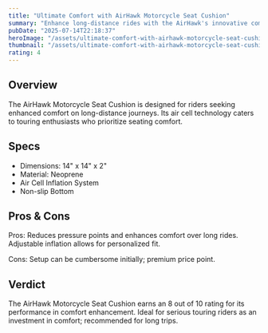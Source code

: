```yaml
---
title: "Ultimate Comfort with AirHawk Motorcycle Seat Cushion"
summary: "Enhance long-distance rides with the AirHawk's innovative comfort technology."
pubDate: "2025-07-14T22:18:37"
heroImage: "/assets/ultimate-comfort-with-airhawk-motorcycle-seat-cushion-hero.jpg"
thumbnail: "/assets/ultimate-comfort-with-airhawk-motorcycle-seat-cushion-thumb.jpg"
rating: 4
---
```


<h2>Overview</h2>
<p>The AirHawk Motorcycle Seat Cushion is designed for riders seeking enhanced comfort on long-distance journeys. Its air cell technology caters to touring enthusiasts who prioritize seating comfort.</p>
<h2>Specs</h2>
<ul>
  <li>Dimensions: 14" x 14" x 2"</li>
  <li>Material: Neoprene</li>
  <li>Air Cell Inflation System</li>
  <li>Non-slip Bottom</li>
</ul>
<h2>Pros & Cons</h2>
<p>Pros: Reduces pressure points and enhances comfort over long rides. Adjustable inflation allows for personalized fit.</p>
<p>Cons: Setup can be cumbersome initially; premium price point.</p>
<h2>Verdict</h2>
<p>The AirHawk Motorcycle Seat Cushion earns an 8 out of 10 rating for its performance in comfort enhancement. Ideal for serious touring riders as an investment in comfort; recommended for long trips.</p>